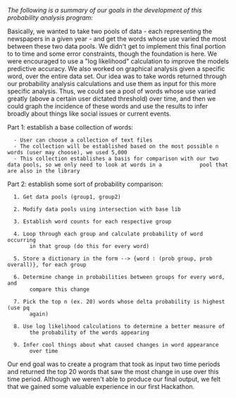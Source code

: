 
*The following is a summary of our goals in the development of this probability analysis program:*

Basically, we wanted to take two pools of data - each representing the newspapers in a given year - and get the words whose use varied the most between these two data pools. We didn't get to implement this final portion to to time and some error constraints, though the foundation is here. We were encouraged to use a "log likelihood" calculation to improve the models predictive accuracy. We also worked on graphical analysis given a specific word, over the entire data set. Our idea was to take words returned through our probability analysis calculations and use them as input for this more specific analysis. Thus, we could see a pool of words whose use varied greatly (above a certain user dictated threshold) over time, and then we could graph the incidence of these words and use the results to infer broadly about things like social issues or current events. 

Part 1: establish a base collection of words:

      - User can choose a collection of text files 
      - The collection will be established based on the most possible n words (user may choose), we used 5,000
      - This collection establishes a basis for comparison with our two data pools, so we only need to look at words in a            pool that are also in the library
            
Part 2: establish some sort of probability comparison:

      1. Get data pools (group1, group2)
      
      2. Modify data pools using intersection with base lib
      
      3. Establish word counts for each respective group
      
      4. Loop through each group and calculate probability of word occurring
           in that group (do this for every word)
           
      5. Store a dictionary in the form --> {word : (prob group, prob overall)}, for each group
      
      6. Determine change in probabilities between groups for every word, and
           compare this change 
           
      7. Pick the top n (ex. 20) words whose delta probability is highest (use pq
           again)
           
      8. Use log likelihood calculations to determine a better measure of
           the probability of the words appearing
           
      9. Infer cool things about what caused changes in word appearance
           over time

Our end goal was to create a program that took as input two time periods and returned the top 20 words that saw the most change in use over this time period. Although we weren't able to produce our final output, we felt that we gained some valuable experience in our first Hackathon.
